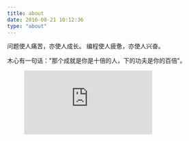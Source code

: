 ```yaml
---
title: about
date: 2016-08-21 10:12:36
type: "about"
---
```


问题使人痛苦，亦使人成长。
编程使人疲惫，亦使人兴奋。

木心有一句话："那个成就是你是十倍的人，下的功夫是你的百倍"。

<figure><embed src="https://wakatime.com/share/@f1441586-b64f-4aa7-9437-c18d43980d31/3f316425-c53d-4689-ae00-8579c8f12bca.svg"></embed></figure>
